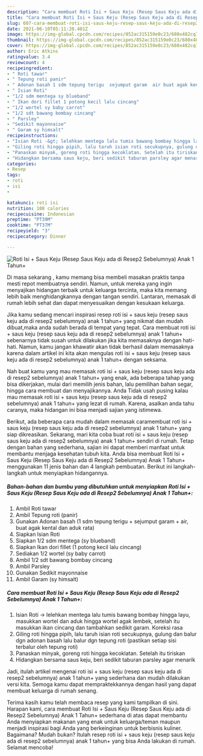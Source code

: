 ```yaml
---
description: "Cara membuat Roti Isi + Saus Keju (Resep Saus Keju ada di Resep2 Sebelumnya) Anak 1 Tahun+ yang enak Untuk Jualan"
title: "Cara membuat Roti Isi + Saus Keju (Resep Saus Keju ada di Resep2 Sebelumnya) Anak 1 Tahun+ yang enak Untuk Jualan"
slug: 607-cara-membuat-roti-isi-saus-keju-resep-saus-keju-ada-di-resep2-sebelumnya-anak-1-tahun-yang-enak-untuk-jualan
date: 2021-06-10T05:11:20.401Z
image: https://img-global.cpcdn.com/recipes/852ac315159e0c23/680x482cq70/roti-isi-saus-keju-resep-saus-keju-ada-di-resep2-sebelumnya-anak-1-tahun-foto-resep-utama.jpg
thumbnail: https://img-global.cpcdn.com/recipes/852ac315159e0c23/680x482cq70/roti-isi-saus-keju-resep-saus-keju-ada-di-resep2-sebelumnya-anak-1-tahun-foto-resep-utama.jpg
cover: https://img-global.cpcdn.com/recipes/852ac315159e0c23/680x482cq70/roti-isi-saus-keju-resep-saus-keju-ada-di-resep2-sebelumnya-anak-1-tahun-foto-resep-utama.jpg
author: Eric Atkins
ratingvalue: 3.4
reviewcount: 4
recipeingredient:
- " Roti tawar"
- " Tepung roti panir"
- " Adonan basah 1 sdm tepung terigu  sejumput garam  air buat agak kental dan aduk rata"
- " Isian Roti"
- "1/2 sdm mentega sy blueband"
- " Ikan dori fillet 1 potong kecil lalu cincang"
- "1/2 wortel sy baby carrot"
- "1/2 sdt bawang bombay cincang"
- " Parsley"
- "Sedikit mayonnaise"
- " Garam sy himsalt"
recipeinstructions:
- "Isian Roti -&gt; lelehkan mentega lalu tumis bawang bombay hingga layu, masukkan wortel dan aduk hingga wortel agak lembek, setelah itu masukkan ikan cincang dan tambahkan sedikit garam. Koreksi rasa"
- "Giling roti hingga pipih, lalu taruh isian roti secukupnya, gulung dan balur dgn adonan basah lalu balur dgn tepung roti (pastikan setiap sisi terbalur oleh tepung roti)"
- "Panaskan minyak, goreng roti hingga kecoklatan. Setelah itu tiriskan"
- "Hidangkan bersama saus keju, beri sedikit taburan parsley agar menarik"
categories:
- Resep
tags:
- roti
- isi
- 

katakunci: roti isi  
nutrition: 108 calories
recipecuisine: Indonesian
preptime: "PT39M"
cooktime: "PT37M"
recipeyield: "3"
recipecategory: Dinner

---
```



![Roti Isi + Saus Keju (Resep Saus Keju ada di Resep2 Sebelumnya) Anak 1 Tahun+](https://img-global.cpcdn.com/recipes/852ac315159e0c23/680x482cq70/roti-isi-saus-keju-resep-saus-keju-ada-di-resep2-sebelumnya-anak-1-tahun-foto-resep-utama.jpg)

Di masa  sekarang , kamu memang bisa membeli masakan praktis tanpa mesti repot membuatnya sendiri. Namun, untuk mereka yang ingin menyajikan hidangan terbaik untuk keluarga tercinta, maka kita memang lebih baik menghidangkannya dengan tangan sendiri. Lantaran, memasak di rumah lebih sehat dan dapat menyesuaikan dengan kesukaan keluarga.

Jika kamu sedang mencari inspirasi resep roti isi + saus keju (resep saus keju ada di resep2 sebelumnya) anak 1 tahun+ yang nikmat dan mudah dibuat,maka anda sudah berada di tempat yang tepat. Cara membuat roti isi + saus keju (resep saus keju ada di resep2 sebelumnya) anak 1 tahun+  sebenarnya tidak susah untuk dilakukan jika kita memasaknya dengan hati-hati. Namun, kamu jangan khawatir akan tidak berhasil dalam memasaknya 
karena dalam artikel ini kita akan mengulas roti isi + saus keju (resep saus keju ada di resep2 sebelumnya) anak 1 tahun+ dengan seksama.  



Nah buat kamu yang mau memasak roti isi + saus keju (resep saus keju ada di resep2 sebelumnya) anak 1 tahun+ yang enak, ada beberapa tahap yang bisa dikerjakan, mulai dari memilih jenis bahan, lalu pemilihan bahan segar, hingga cara membuat dan menyajikannya. Anda Tidak usah pusing kalau mau memasak roti isi + saus keju (resep saus keju ada di resep2 sebelumnya) anak 1 tahun+ yang lezat di rumah. Karena, asalkan anda  tahu caranya, maka hidangan ini bisa menjadi sajian yang istimewa.

Berikut, ada beberapa cara mudah dalam memasak caramembuat roti isi + saus keju (resep saus keju ada di resep2 sebelumnya) anak 1 tahun+ yang siap dikreasikan. Sekarang, mari kita coba buat roti isi + saus keju (resep saus keju ada di resep2 sebelumnya) anak 1 tahun+ sendiri di rumah. Tetap dengan bahan yang sederhana, sajian ini dapat memberi manfaat untuk membantu menjaga kesehatan tubuh kita. Anda bisa membuat Roti Isi + Saus Keju (Resep Saus Keju ada di Resep2 Sebelumnya) Anak 1 Tahun+ menggunakan 11 jenis bahan dan 4 langkah pembuatan. Berikut ini langkah-langkah untuk menyiapkan hidangannya.

<!--inarticleads1-->

##### Bahan-bahan dan bumbu yang dibutuhkan untuk menyiapkan Roti Isi + Saus Keju (Resep Saus Keju ada di Resep2 Sebelumnya) Anak 1 Tahun+:

1. Ambil  Roti tawar
1. Ambil  Tepung roti (panir)
1. Gunakan  Adonan basah (1 sdm tepung terigu + sejumput garam + air, buat agak kental dan aduk rata)
1. Siapkan  Isian Roti
1. Siapkan 1/2 sdm mentega (sy blueband)
1. Siapkan  Ikan dori fillet (1 potong kecil lalu cincang)
1. Sediakan 1/2 wortel (sy baby carrot)
1. Ambil 1/2 sdt bawang bombay cincang
1. Ambil  Parsley
1. Gunakan Sedikit mayonnaise
1. Ambil  Garam (sy himsalt)




<!--inarticleads2-->

##### Cara membuat Roti Isi + Saus Keju (Resep Saus Keju ada di Resep2 Sebelumnya) Anak 1 Tahun+:

1. Isian Roti -&gt; lelehkan mentega lalu tumis bawang bombay hingga layu, masukkan wortel dan aduk hingga wortel agak lembek, setelah itu masukkan ikan cincang dan tambahkan sedikit garam. Koreksi rasa
1. Giling roti hingga pipih, lalu taruh isian roti secukupnya, gulung dan balur dgn adonan basah lalu balur dgn tepung roti (pastikan setiap sisi terbalur oleh tepung roti)
1. Panaskan minyak, goreng roti hingga kecoklatan. Setelah itu tiriskan
1. Hidangkan bersama saus keju, beri sedikit taburan parsley agar menarik




Jadi, itulah artikel mengenai  roti isi + saus keju (resep saus keju ada di resep2 sebelumnya) anak 1 tahun+  yang sederhana dan mudah dilakukan versi kita. Semoga kamu dapat mempraktekkannya dengan hasil yang dapat membuat keluarga di rumah senang. 

Terima kasih kamu telah membaca resep yang kami tampilkan di sini. Harapan kami, cara membuat  Roti Isi + Saus Keju (Resep Saus Keju ada di Resep2 Sebelumnya) Anak 1 Tahun+ sederhana di atas dapat membantu Anda menyiapkan makanan yang enak untuk keluarga/teman maupun menjadi inspirasi bagi Anda yang berkeinginan untuk berbisnis kuliner. Bagaimana? Mudah bukan? Itulah resep roti isi + saus keju (resep saus keju ada di resep2 sebelumnya) anak 1 tahun+ yang bisa Anda lakukan di rumah. Selamat mencoba!

